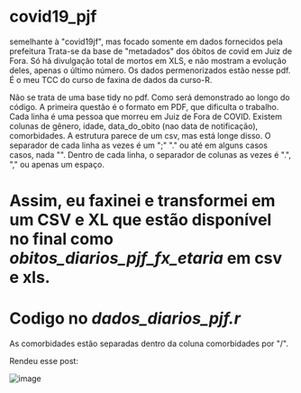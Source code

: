 # covid19_pjf

semelhante à "covid19jf", mas focado somente em dados fornecidos pela prefeitura
Trata-se da base de "metadados" dos óbitos de covid em Juiz de Fora.
 Só há divulgação total de mortos em XLS, e não mostram a evolução deles, apenas o último número. Os dados permenorizados estão nesse pdf.
É o meu TCC do curso de faxina de dados da curso-R.


 Não se trata de uma base tidy no pdf. Como será demonstrado ao longo do código.
 A primeira questão é o formato em PDF, que dificulta o trabalho.
 Cada linha  é uma pessoa que morreu em Juiz de Fora de COVID.
 Existem colunas de gênero, idade, data_do_obito (nao data de notificação), comorbidades.
 A estrutura parece de um csv, mas está longe disso.
 O separador de cada linha as vezes é um ";" "." ou até em alguns casos casos, nada "".
 Dentro de cada linha, o separador de colunas as vezes é ".", "," ou apenas um espaço.

# Assim, eu faxinei e transformei em um CSV e XL que estão disponível no final como *obitos_diarios_pjf_fx_etaria* em csv e xls.
# Codigo no *dados_diarios_pjf.r*
As comorbidades estão separadas dentro da coluna comorbidades por "/".

Rendeu esse post:

![image](https://user-images.githubusercontent.com/53457944/120711466-ca694580-c495-11eb-87fc-806038c76cc3.png)



